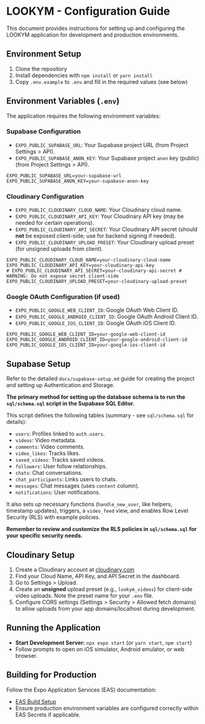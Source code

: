 # LOOKYM - Configuration Guide

This document provides instructions for setting up and configuring the LOOKYM application for development and production environments.

## Environment Setup

1. Clone the repository
2. Install dependencies with `npm install` or `yarn install`
3. Copy `.env.example` to `.env` and fill in the required values (see below)

## Environment Variables (`.env`)

The application requires the following environment variables:

### Supabase Configuration

* `EXPO_PUBLIC_SUPABASE_URL`: Your Supabase project URL (from Project Settings > API).
* `EXPO_PUBLIC_SUPABASE_ANON_KEY`: Your Supabase project `anon` key (public) (from Project Settings > API).

```dotenv
EXPO_PUBLIC_SUPABASE_URL=your-supabase-url
EXPO_PUBLIC_SUPABASE_ANON_KEY=your-supabase-anon-key
```

### Cloudinary Configuration

* `EXPO_PUBLIC_CLOUDINARY_CLOUD_NAME`: Your Cloudinary cloud name.
* `EXPO_PUBLIC_CLOUDINARY_API_KEY`: Your Cloudinary API key (may be needed for certain operations).
* `EXPO_PUBLIC_CLOUDINARY_API_SECRET`: Your Cloudinary API secret (should **not** be exposed client-side; use for backend signing if needed).
* `EXPO_PUBLIC_CLOUDINARY_UPLOAD_PRESET`: Your Cloudinary upload preset (for unsigned uploads from client).

```dotenv
EXPO_PUBLIC_CLOUDINARY_CLOUD_NAME=your-cloudinary-cloud-name
EXPO_PUBLIC_CLOUDINARY_API_KEY=your-cloudinary-api-key
# EXPO_PUBLIC_CLOUDINARY_API_SECRET=your-cloudinary-api-secret # WARNING: Do not expose secret client-side
EXPO_PUBLIC_CLOUDINARY_UPLOAD_PRESET=your-cloudinary-upload-preset
```

### Google OAuth Configuration (if used)

* `EXPO_PUBLIC_GOOGLE_WEB_CLIENT_ID`: Google OAuth Web Client ID.
* `EXPO_PUBLIC_GOOGLE_ANDROID_CLIENT_ID`: Google OAuth Android Client ID.
* `EXPO_PUBLIC_GOOGLE_IOS_CLIENT_ID`: Google OAuth iOS Client ID.

```dotenv
EXPO_PUBLIC_GOOGLE_WEB_CLIENT_ID=your-google-web-client-id
EXPO_PUBLIC_GOOGLE_ANDROID_CLIENT_ID=your-google-android-client-id
EXPO_PUBLIC_GOOGLE_IOS_CLIENT_ID=your-google-ios-client-id
```

## Supabase Setup

Refer to the detailed `docs/supabase-setup.md` guide for creating the project and setting up Authentication and Storage.

**The primary method for setting up the database schema is to run the `sql/schema.sql` script in the Supabase SQL Editor.**

This script defines the following tables (summary - see `sql/schema.sql` for details):

* `users`: Profiles linked to `auth.users`.
* `videos`: Video metadata.
* `comments`: Video comments.
* `video_likes`: Tracks likes.
* `saved_videos`: Tracks saved videos.
* `followers`: User follow relationships.
* `chats`: Chat conversations.
* `chat_participants`: Links users to chats.
* `messages`: Chat messages (uses `content` column).
* `notifications`: User notifications.

It also sets up necessary functions (`handle_new_user`, like helpers, timestamp updates), triggers, a `video_feed` view, and enables Row Level Security (RLS) with example policies.

**Remember to review and customize the RLS policies in `sql/schema.sql` for your specific security needs.**

## Cloudinary Setup

1. Create a Cloudinary account at [cloudinary.com](https://cloudinary.com)
2. Find your Cloud Name, API Key, and API Secret in the dashboard.
3. Go to Settings > Upload.
4. Create an **unsigned** upload preset (e.g., `lookym_videos`) for client-side video uploads. Note the preset name for your `.env` file.
5. Configure CORS settings (Settings > Security > Allowed fetch domains) to allow uploads from your app domains/localhost during development.

## Running the Application

* **Start Development Server:** `npx expo start` (or `yarn start`, `npm start`)
* Follow prompts to open on iOS simulator, Android emulator, or web browser.

## Building for Production

Follow the Expo Application Services (EAS) documentation:

* [EAS Build Setup](https://docs.expo.dev/build/setup/)
* Ensure production environment variables are configured correctly within EAS Secrets if applicable.
